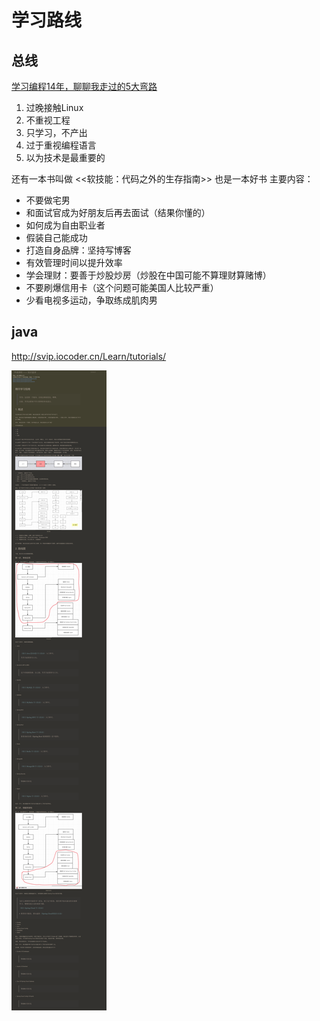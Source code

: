 # 学习路线

## 总线
[学习编程14年，聊聊我走过的5大弯路](https://www.bilibili.com/video/BV12H4y197ME/?spm_id_from=333.1007.tianma.2-1-4.click&vd_source=eabc2c22ae7849c2c4f31815da49f209)

1. 过晚接触Linux
2. 不重视工程
3. 只学习，不产出
4. 过于重视编程语言
5. 以为技术是最重要的

还有一本书叫做 <<软技能：代码之外的生存指南>> 也是一本好书
主要内容：

- 不要做宅男
- 和面试官成为好朋友后再去面试（结果你懂的）
- 如何成为自由职业者
- 假装自己能成功
- 打造自身品牌：坚持写博客
- 有效管理时间以提升效率
- 学会理财：要善于炒股炒房（炒股在中国可能不算理财算赌博）
- 不要刷爆信用卡（这个问题可能美国人比较严重）
- 少看电视多运动，争取练成肌肉男
## java

http://svip.iocoder.cn/Learn/tutorials/

![](https://raw.githubusercontent.com/HongXiaoHong/images/main/picture/20230912111435.png)